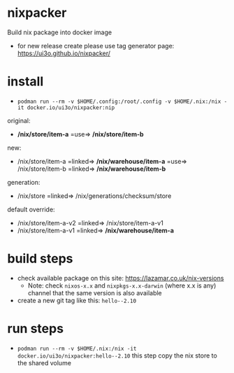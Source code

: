 # nixpacker
Build nix package into docker image

* for new release create please use tag generator page: https://ui3o.github.io/nixpacker/

# install

* `podman run --rm -v $HOME/.config:/root/.config -v $HOME/.nix:/nix -it docker.io/ui3o/nixpacker:nip`

original:
 * **/nix/store/item-a** =use=> **/nix/store/item-b**

new: 
 * /nix/store/item-a =linked=> **/nix/warehouse/item-a** =use=> /nix/store/item-b =linked=> **/nix/warehouse/item-b**

generation: 
 * /nix/store =linked=> /nix/generations/checksum/store

default override:
 * /nix/store/item-a-v2 =linked=> /nix/store/item-a-v1
 * /nix/store/item-a-v1 =linked=> **/nix/warehouse/item-a**


# build steps

* check available package on this site: https://lazamar.co.uk/nix-versions
  * Note: check `nixos-x.x` and `nixpkgs-x.x-darwin` (where x.x is any) channel that the same version is also available
* create a new git tag like this: `hello--2.10`

# run steps
* `podman run --rm -v $HOME/.nix:/nix -it docker.io/ui3o/nixpacker:hello--2.10` this step copy the nix store to the shared volume

